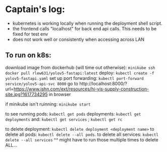 # Captain's log:
- kubernetes is working locally when running the deployment shell script.
- the frontend calls "localhost" for back end api calls. This needs to be fixed for test env
- does not work well or consistently when accessing across LAN

## To run on k8s:
download image from dockerhub (will time out otherwise): `minikube ssh docker pull rlew631/yolov5-fastapi:latest`
deploy: `kubectl create -f yolov5-fastapi.yaml`
set up port forwarding: `kubectl port-forward service/yolov5-api-svc 8000`
go to http://localhost:8000/?url=https://www.ishn.com/ext/resources/hi-vis-supply-construction-site.jpg?1617734295 in browser

if minikube isn't ruinning: `minikube start`

to see running pods: `kubectl get pods`
deployments: `kubectl get deployments`
and: `kubectl get services` ; `kubectl get rc`

to delete deployment: `kubectl delete deployment <deployment name>`
to delete all pods: `kubectl delete --all pods`.
to delete all services: `kubectl delete --all services`
^^ might have to run those multiple times to delete ALL...
